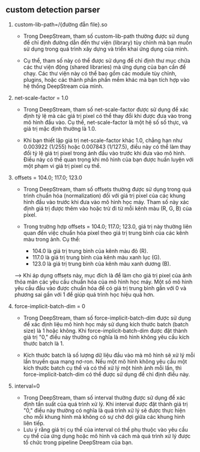 ## custom detection parser

1. custom-lib-path=/{đường đẫn file}.so

   - Trong DeepStream, tham số custom-lib-path thường được sử dụng để chỉ định đường dẫn đến thư viện (library) tùy chỉnh mà bạn muốn sử dụng trong quá trình xây dựng và triển khai ứng dụng của mình.

   - Cụ thể, tham số này có thể được sử dụng để chỉ định thư mục chứa các thư viện động (shared libraries) mà ứng dụng của bạn cần để chạy. Các thư viện này có thể bao gồm các module tùy chỉnh, plugins, hoặc các thành phần phần mềm khác mà bạn tích hợp vào hệ thống DeepStream của mình.

2. net-scale-factor = 1.0

   - Trong DeepStream, tham số net-scale-factor được sử dụng để xác định tỷ lệ mà các giá trị pixel có thể thay đổi khi được đưa vào trong mô hình đầu vào. Cụ thể, net-scale-factor là một hệ số số thực, và giá trị mặc định thường là 1.0.

   - Khi bạn thiết lập giá trị net-scale-factor khác 1.0, chẳng hạn như 0.003922 (1/255) hoặc 0.007843 (1/127.5), điều này có thể làm thay đổi tỷ lệ giá trị pixel trong ảnh đầu vào trước khi đưa vào mô hình. Điều này có thể quan trọng khi mô hình của bạn được huấn luyện với một phạm vi giá trị pixel cụ thể.

3. offsets = 104.0; 117.0; 123.0

   - Trong DeepStream, tham số offsets thường được sử dụng trong quá trình chuẩn hóa (normalization) đối với giá trị pixel của các khung hình đầu vào trước khi đưa vào mô hình học máy. Tham số này xác định giá trị được thêm vào hoặc trừ đi từ mỗi kênh màu (R, G, B) của pixel.

   - Trong trường hợp offsets = 104.0; 117.0; 123.0, giá trị này thường liên quan đến việc chuẩn hóa pixel theo giá trị trung bình của các kênh màu trong ảnh. Cụ thể:

     - 104.0 là giá trị trung bình của kênh màu đỏ (R).
     - 117.0 là giá trị trung bình của kênh màu xanh lục (G).
     - 123.0 là giá trị trung bình của kênh màu xanh dương (B).

   --> Khi áp dụng offsets này, mục đích là để làm cho giá trị pixel của ảnh thỏa mãn các yêu cầu chuẩn hóa của mô hình học máy. Một số mô hình yêu cầu đầu vào được chuẩn hóa để có giá trị trung bình gần với 0 và phương sai gần với 1 để giúp quá trình học hiệu quả hơn.

4. force-implicit-batch-dim = 0

   - Trong DeepStream, tham số force-implicit-batch-dim được sử dụng để xác định liệu mô hình học máy sử dụng kích thước batch (batch size) là 1 hoặc không. Khi force-implicit-batch-dim được đặt thành giá trị "0," điều này thường có nghĩa là mô hình không yêu cầu kích thước batch là 1.

   - Kích thước batch là số lượng dữ liệu đầu vào mà mô hình sẽ xử lý mỗi lần truyền qua mạng nơ-ron. Nếu một mô hình không yêu cầu một kích thước batch cụ thể và có thể xử lý một hình ảnh mỗi lần, thì force-implicit-batch-dim có thể được sử dụng để chỉ định điều này.

5. interval=0
   - Trong DeepStream, tham số interval thường được sử dụng để xác định tần suất của quá trình xử lý. Khi interval được đặt thành giá trị "0," điều này thường có nghĩa là quá trình xử lý sẽ được thực hiện cho mỗi khung hình mà không có sự chờ đợi giữa các khung hình liên tiếp.
   - Lưu ý rằng giá trị cụ thể của interval có thể phụ thuộc vào yêu cầu cụ thể của ứng dụng hoặc mô hình và cách mà quá trình xử lý được tổ chức trong pipeline DeepStream của bạn.
